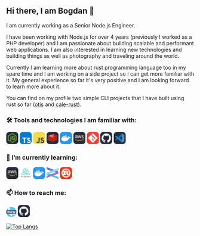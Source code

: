 ## Hi there, I am Bogdan 👋

I am currently working as a Senior Node.js Engineer.

I have been working with Node.js for over 4 years (previously I worked as a PHP developer) and I am passionate about building scalable and performant web applications. I am also interested in learning new technologies and building things as well as photography and traveling around the world.

Currently I am learning more about rust programming language too in my spare time and I am working on a side project so I can get more familiar with it. My general experience so far it's very positive and I am looking forward to learn more about it.

You can find on my profile two simple CLI projects that I have built using rust so far ([otis](https://github.com/melokki/otis) and [cale-rust](https://github.com/melokki/cale-rust)).

### 🛠️ Tools and technologies I am familiar with:

[<img src="./img/nodejs-dark.svg" width=32 height=32 alt="Node.js" />](https://nodejs.org/ "Node.js")
[<img src="./img/typescript.svg" width=32 height=32 alt="Typescript" />](https://www.typescriptlang.org/ "Typescript")
[<img src="./img//javascript.svg" width=32 height=32 alt="Javascript" />](https://developer.mozilla.org/en-US/docs/Web/javascript "Javascript")
[<img src="./img//redis-dark.svg" width=32 height=32 alt="Redis" />](https://redis.io/ "Redis")
[<img src="./img/docker.svg" width=32 height=32 alt="Docker" />](https://hub.docker.com/ "Docker")
[<img src="./img/aws-dark.svg" width=32 height=32 alt="AWS" />](https://http://aws.com/ "AWS")
[<img src="./img/git.svg" width=32 height=32 alt="Git" />](https://git-scm.com/ "GIT")
[<img src="./img/github-dark.svg" width=32 height=32 alt="GitHub" />](https://github.com/ "GitHub")
[<img src="./img/vscode-dark.svg" width=32 height=32 alt="VS Code" />](https://code.visualstudio.com/ "VS Code")

### 🌱 I’m currently learning:

[<img src="./img/aws-dark.svg" width=32 height=32 alt="AWS" />](https://aws.com/ "AWS")
[<img src="./img/thealgorithms-wordmark.svg" width=32 height=32 alt="Data structures and algorithms" />](https://duckduckgo.com/?q=data+structure+and+algorithms&t=ffab&atb=v306-1&ia=web "Data structures and algorithms")
[<img src="./img/docker.svg" width=32 height=32 alt="Docker" />](https://hub.docker.com "Docker")
[<img src="./img/helix-logo.svg" width=32 height=32 alt="Helix editor" />](https://helix-editor.com/ "Helix editor")
[<img src="./img/rust.svg"  width=32 height=32 alt="Rust language" />](https://github.com/melokki "Github")

### 📫 How to reach me:

[<img src="./img/www.svg" width=27 height=27 alt="Website" />](https://bogdanpetcu.me "Website")
[<img src="./img/github-dark.svg" width=32 height=32 alt="GitHub profile" />](https://github.com/melokki/ "GitHub profile")

[![Top Langs](https://github-readme-stats.vercel.app/api/top-langs/?username=melokki&theme=transparent&layout=compact)](https://github.com/anuraghazra/github-readme-stats)
